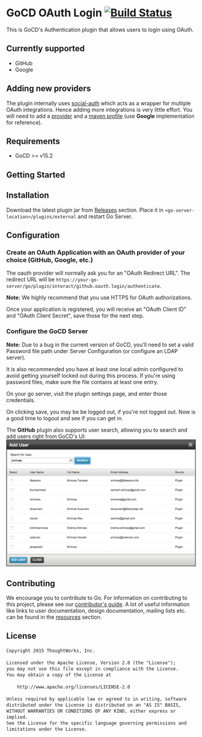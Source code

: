 # GoCD OAuth Login [![Build Status](https://snap-ci.com/gocd-contrib/gocd-oauth-login/branch/master/build_image)](https://snap-ci.com/gocd-contrib/gocd-oauth-login/branch/master)

This is GoCD's Authentication plugin that allows users to login using OAuth.

## Currently supported
* GitHub
* Google

## Adding new providers

The plugin internally uses [social-auth](https://github.com/3pillarlabs/socialauth) which acts as a wrapper for multiple OAuth integrations. Hence adding more integrations is very little effort. You will need to add a [provider](https://github.com/gocd-contrib/gocd-oauth-login/blob/master/src/main/java/com/tw/go/plugin/provider/Provider.java) and a [maven profile](https://github.com/gocd-contrib/gocd-oauth-login/blob/master/pom.xml#L65) (use **Google** implementation for reference).

## Requirements
* GoCD >= v15.2

## Getting Started

## Installation

Download the latest plugin jar from [Releases](https://github.com/gocd-contrib/gocd-oauth-login/releases) section. Place it in `<go-server-location>/plugins/external` and restart Go Server.

## Configuration

### Create an OAuth Application with an OAuth provider of your choice (GitHub, Google, etc.)

The oauth provider will normally ask you for an "OAuth Redirect URL". The redirect URL will be `https://your-go-server/go/plugin/interact/github.oauth.login/authenticate`.

**Note:** We highly recommend that you use HTTPS for OAuth authorizations.

Once your application is registered, you will receive an "OAuth Client ID" and "OAuth Client Secret", save those for the next step.

### Configure the GoCD Server

**Note:** Due to a bug in the current version of GoCD, you'll need to set a valid Password file path under Server Configuration (or configure an LDAP server).

It is also recommended you have at least one local admin configured to avoid getting yourself locked out during this process. If you're using password files, make sure the file contains at least one entry.

On your go server, visit the plugin settings page, and enter those credentials.

On clicking save, you may be be logged out, if you're not logged out. Now is a good time to logout and see if you can get in.

The **GitHub** plugin also supports user search, allowing you to search and add users right from GoCD's UI:
![Add User][7]

[7]: images/add-user.png  "Add User"

## Contributing

We encourage you to contribute to Go. For information on contributing to this project, please see our [contributor's guide](http://www.go.cd/contribute).
A lot of useful information like links to user documentation, design documentation, mailing lists etc. can be found in the [resources](http://www.go.cd/community/resources.html) section.

## License

```plain
Copyright 2015 ThoughtWorks, Inc.

Licensed under the Apache License, Version 2.0 (the "License");
you may not use this file except in compliance with the License.
You may obtain a copy of the License at

    http://www.apache.org/licenses/LICENSE-2.0

Unless required by applicable law or agreed to in writing, software
distributed under the License is distributed on an "AS IS" BASIS,
WITHOUT WARRANTIES OR CONDITIONS OF ANY KIND, either express or implied.
See the License for the specific language governing permissions and
limitations under the License.
```
